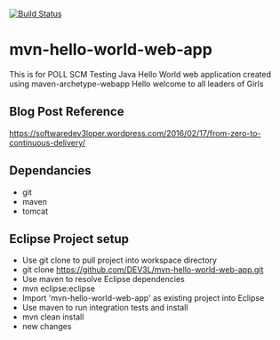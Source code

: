[![Build Status](https://travis-ci.org/DEV3L/mvn-hello-world-web-app.png)](https://travis-ci.org/DEV3L/mvn-hello-world-web-app)

# mvn-hello-world-web-app
This is for POLL SCM Testing
Java Hello World web application created using maven-archetype-webapp
Hello welcome to all leaders of Girls

## Blog Post Reference
https://softwaredev3loper.wordpress.com/2016/02/17/from-zero-to-continuous-delivery/

## Dependancies
* git
* maven
* tomcat

## Eclipse Project setup
* Use git clone to pull project into workspace directory
 * git clone https://github.com/DEV3L/mvn-hello-world-web-app.git
* Use maven to resolve Eclipse dependencies
 * mvn eclipse:eclipse
* Import 'mvn-hello-world-web-app' as existing project into Eclipse 
* Use maven to run integration tests and install
 * mvn clean install
 * new changes
